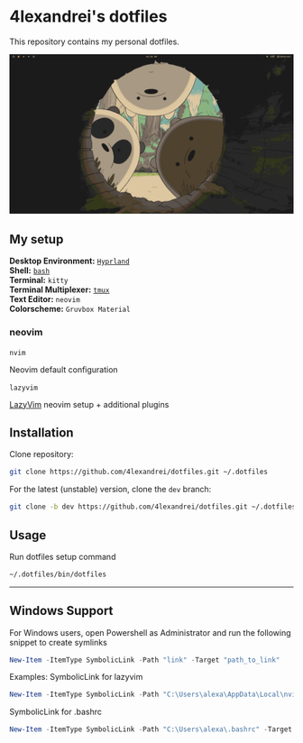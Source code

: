 # 4lexandrei's dotfiles

This repository contains my personal dotfiles.

![pacman-gruvbox](assets/dotfiles.png)

## My setup

**Desktop Environment:** [`Hyprland`](.config/hypr/README.md)  
**Shell:** [`bash`](bashrc.d/README.md)  
**Terminal:** `kitty`  
**Terminal Multiplexer:** [`tmux`](.config/tmux/README.md)  
**Text Editor:** `neovim`  
**Colorscheme:** `Gruvbox Material`

### neovim

`nvim`  

Neovim default configuration  

`lazyvim`  

[LazyVim](https://github.com/LazyVim/LazyVim) neovim setup + additional plugins  

## Installation

Clone repository:
```bash
git clone https://github.com/4lexandrei/dotfiles.git ~/.dotfiles
```

For the latest (unstable) version, clone the `dev` branch:
```bash
git clone -b dev https://github.com/4lexandrei/dotfiles.git ~/.dotfiles
```

## Usage

Run dotfiles setup command
```bash
~/.dotfiles/bin/dotfiles
```

---

## Windows Support

For Windows users, open Powershell as Administrator and run the following snippet to create symlinks
```powershell
New-Item -ItemType SymbolicLink -Path "link" -Target "path_to_link"
```

Examples:
SymbolicLink for lazyvim
```powershell
New-Item -ItemType SymbolicLink -Path "C:\Users\alexa\AppData\Local\nvim" -Target "C:\Users\alexa\.dotfiles\.config\nvim\lazyvim"
```
SymbolicLink for .bashrc
```powershell
New-Item -ItemType SymbolicLink -Path "C:\Users\alexa\.bashrc" -Target "C:\Users\alexa\.dotfiles\.bashrc"
```
